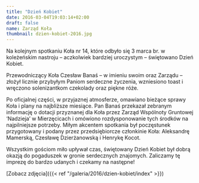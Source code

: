 ```yaml
---
title: "Dzień Kobiet"
date: 2016-03-04T19:03:14+02:00
draft: false
name: Zarząd Koła
thumbnail: dzien-kobiet-2016.jpg
---
```


Na kolejnym spotkaniu Koła nr 14, które odbyło się 3 marca br. w koleżeńskim nastroju – aczkolwiek bardziej uroczystym – świętowano Dzień Kobiet.

<!--more-->

Przewodniczący Koła Czesław Banaś – w imieniu swoim oraz Zarządu – złożył licznie przybyłym Paniom serdeczne życzenia, wzniesiono toast i wręczono solenizantkom czekolady oraz piękne róże.

Po oficjalnej części, w przyjaznej atmosferze, omawiano bieżące sprawy Koła i plany na najbliższe miesiące. Pan Banaś przekazał zebranym informację o dotacji przyznanej dla Koła przez Zarząd Wspólnoty Gruntowej ‘Nadzieja’ w Mierzęcicach i omówiono rozdysponowanie tych środków na najpilniejsze potrzeby. Miłym akcentem spotkania był poczęstunek przygotowany i podany przez przedsiębiorcze członkinie Koła: Aleksandrę Mamerską, Czesławę Dzierżanowską i Henrykę Kocot.

Wszystkim gościom miło upływał czas, świętowany Dzień Kobiet był dobrą okazją do pogaduszek w gronie serdecznych znajomych. Zaliczamy tę imprezę do bardzo udanych i czekamy na następne!

[Zobacz zdjęcia]({{< ref "/galeria/2016/dzien-kobiet/index" >}})
